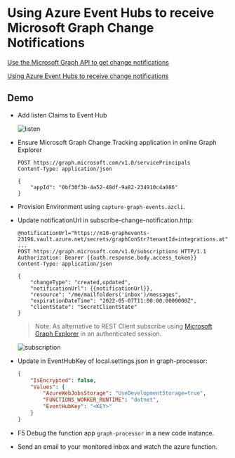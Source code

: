 # Using Azure Event Hubs to receive Microsoft Graph Change Notifications

[Use the Microsoft Graph API to get change notifications](https://docs.microsoft.com/en-us/graph/api/resources/webhooks?view=graph-rest-1.0)

[Using Azure Event Hubs to receive change notifications](https://docs.microsoft.com/en-us/graph/change-notifications-delivery)

## Demo

- Add listen Claims to Event Hub

    ![listen](_images/listen-claims.png)

- Ensure Microsoft Graph Change Tracking application in online Graph Explorer
    ```
    POST https://graph.microsoft.com/v1.0/servicePrincipals
    Content-Type: application/json

    {
        "appId": "0bf30f3b-4a52-48df-9a82-234910c4a086"
    }
    ```
- Provision Environment using `capture-graph-events.azcli`.

- Update notificationUrl in subscribe-change-notification.http:

    ```
    @notificationUrl="https://m10-graphevents-23196.vault.azure.net/secrets/graphConStr?tenantId=integrations.at"
    ...
    POST https://graph.microsoft.com/v1.0/subscriptions HTTP/1.1
    Authorization: Bearer {{auth.response.body.access_token}}
    Content-Type: application/json

    {
        "changeType": "created,updated",
        "notificationUrl": {{notificationUrl}},
        "resource": "/me/mailfolders('inbox')/messages",
        "expirationDateTime": "2022-05-07T11:00:00.0000000Z",
        "clientState": "SecretClientState"
    }
    ```
    >Note: As alternative to REST Client subscribe using [Microsoft Graph Explorer](https://developer.microsoft.com/en-us/graph/graph-explorer) in an authenticated session.

    ![subscription](_images/subscription.jpg)

- Update in EventHubKey of local.settings.json in graph-processor: 

    ```json
    {
        "IsEncrypted": false,
        "Values": {
            "AzureWebJobsStorage": "UseDevelopmentStorage=true",
            "FUNCTIONS_WORKER_RUNTIME": "dotnet",
            "EventHubKey": "<KEY>"
        }
    }
    ```

- F5 Debug the function app `graph-processor` in a new code instance.

- Send an email to your monitored inbox and watch the azure function.
